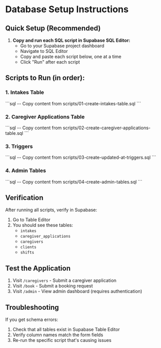 # Database Setup Instructions

## Quick Setup (Recommended)

1. **Copy and run each SQL script in Supabase SQL Editor:**
   - Go to your Supabase project dashboard
   - Navigate to SQL Editor
   - Copy and paste each script below, one at a time
   - Click "Run" after each script

## Scripts to Run (in order):

### 1. Intakes Table
\`\`\`sql
-- Copy content from scripts/01-create-intakes-table.sql
\`\`\`

### 2. Caregiver Applications Table  
\`\`\`sql
-- Copy content from scripts/02-create-caregiver-applications-table.sql
\`\`\`

### 3. Triggers
\`\`\`sql
-- Copy content from scripts/03-create-updated-at-triggers.sql
\`\`\`

### 4. Admin Tables
\`\`\`sql
-- Copy content from scripts/04-create-admin-tables.sql
\`\`\`

## Verification

After running all scripts, verify in Supabase:
1. Go to Table Editor
2. You should see these tables:
   - `intakes`
   - `caregiver_applications` 
   - `caregivers`
   - `clients`
   - `shifts`

## Test the Application

1. Visit `/caregivers` - Submit a caregiver application
2. Visit `/book` - Submit a booking request
3. Visit `/admin` - View admin dashboard (requires authentication)

## Troubleshooting

If you get schema errors:
1. Check that all tables exist in Supabase Table Editor
2. Verify column names match the form fields
3. Re-run the specific script that's causing issues
